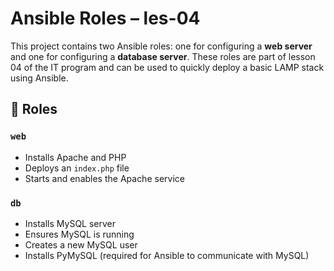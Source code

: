 # Ansible Roles – les-04

This project contains two Ansible roles: one for configuring a **web server** and one for configuring a **database server**. These roles are part of lesson 04 of the IT program and can be used to quickly deploy a basic LAMP stack using Ansible.

## 🔧 Roles

### `web`
- Installs Apache and PHP
- Deploys an `index.php` file
- Starts and enables the Apache service

### `db`
- Installs MySQL server
- Ensures MySQL is running
- Creates a new MySQL user
- Installs PyMySQL (required for Ansible to communicate with MySQL)

